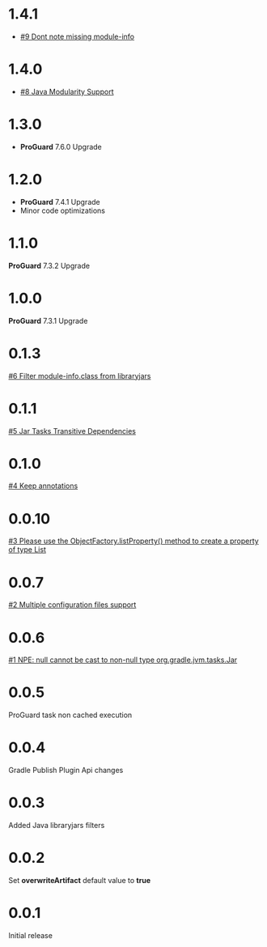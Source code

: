 # 1.4.1

* [#9 Dont note missing module-info](https://github.com/Scalified/gradle-proguard-plugin/issues/9)

# 1.4.0

* [#8 Java Modularity Support](https://github.com/Scalified/gradle-proguard-plugin/issues/8)

# 1.3.0

* **ProGuard** 7.6.0 Upgrade

# 1.2.0

* **ProGuard** 7.4.1 Upgrade
* Minor code optimizations

# 1.1.0

**ProGuard** 7.3.2 Upgrade

# 1.0.0

**ProGuard** 7.3.1 Upgrade

# 0.1.3

[#6 Filter module-info.class from libraryjars](https://github.com/Scalified/gradle-proguard-plugin/issues/6)

# 0.1.1

[#5 Jar Tasks Transitive Dependencies](https://github.com/Scalified/gradle-proguard-plugin/issues/5)

# 0.1.0

[#4 Keep annotations](https://github.com/Scalified/gradle-proguard-plugin/issues/4)

# 0.0.10

[#3 Please use the ObjectFactory.listProperty() method to create a property of type List<T>](https://github.com/Scalified/gradle-proguard-plugin/issues/3)

# 0.0.7

[#2 Multiple configuration files support](https://github.com/Scalified/gradle-proguard-plugin/issues/2)

# 0.0.6

[#1 NPE: null cannot be cast to non-null type org.gradle.jvm.tasks.Jar](https://github.com/Scalified/gradle-proguard-plugin/issues/1)

# 0.0.5

ProGuard task non cached execution

# 0.0.4

Gradle Publish Plugin Api changes

# 0.0.3

Added Java libraryjars filters

# 0.0.2

Set **overwriteArtifact** default value to **true** 

# 0.0.1

Initial release
